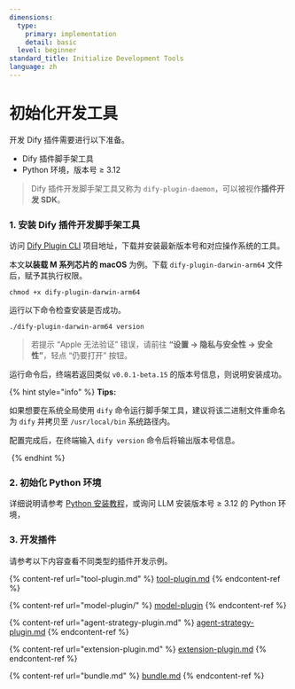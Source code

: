```yaml
---
dimensions:
  type:
    primary: implementation
    detail: basic
  level: beginner
standard_title: Initialize Development Tools
language: zh
---
```


# 初始化开发工具

开发 Dify 插件需要进行以下准备。

* Dify 插件脚手架工具
* Python 环境，版本号 ≥ 3.12

> Dify 插件开发脚手架工具又称为 `dify-plugin-daemon`，可以被视作**插件开发 SDK**。

### **1. 安装 Dify 插件开发脚手架工具**

访问 [Dify Plugin CLI](https://github.com/langgenius/dify-plugin-daemon/releases) 项目地址，下载并安装最新版本号和对应操作系统的工具。

本文**以装载 M 系列芯片的 macOS** 为例。下载 `dify-plugin-darwin-arm64` 文件后，赋予其执行权限。

```
chmod +x dify-plugin-darwin-arm64
```

运行以下命令检查安装是否成功。

```
./dify-plugin-darwin-arm64 version
```

> 若提示 “Apple 无法验证” 错误，请前往 **“设置 → 隐私与安全性 → 安全性”**，轻点 “仍要打开” 按钮。

运行命令后，终端若返回类似 `v0.0.1-beta.15` 的版本号信息，则说明安装成功。

{% hint style="info" %}
**Tips:**

如果想要在系统全局使用 `dify` 命令运行脚手架工具，建议将该二进制文件重命名为 `dify` 并拷贝至 `/usr/local/bin` 系统路径内。

配置完成后，在终端输入 `dify version` 命令后将输出版本号信息。

<img src="https://assets-docs.dify.ai/2025/02/74e57a57c1ae1cc70f4a45084cbbb37e.png" alt="" data-size="original">
{% endhint %}

### **2. 初始化 Python 环境**

详细说明请参考 [Python 安装教程](https://pythontest.com/python/installing-python-3-11/)，或询问 LLM 安装版本号 ≥ 3.12 的 Python 环境，

### 3. 开发插件

请参考以下内容查看不同类型的插件开发示例。

{% content-ref url="tool-plugin.md" %}
[tool-plugin.md](tool-plugin.md)
{% endcontent-ref %}

{% content-ref url="model-plugin/" %}
[model-plugin](model-plugin/)
{% endcontent-ref %}

{% content-ref url="agent-strategy-plugin.md" %}
[agent-strategy-plugin.md](agent-strategy-plugin.md)
{% endcontent-ref %}

{% content-ref url="extension-plugin.md" %}
[extension-plugin.md](extension-plugin.md)
{% endcontent-ref %}

{% content-ref url="bundle.md" %}
[bundle.md](bundle.md)
{% endcontent-ref %}
